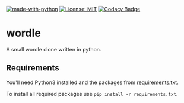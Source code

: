 [![made-with-python](https://img.shields.io/badge/Made%20with-Python-1f425f.svg)](https://www.python.org/) [![License: MIT](https://img.shields.io/badge/License-MIT-green.svg)](https://opensource.org/licenses/MIT) [![Codacy Badge](https://app.codacy.com/project/badge/Grade/64c9d3a022664fb8b13430f7c2870a2a)](https://www.codacy.com/gh/LauKr/wordle/dashboard?utm_source=github.com&amp;utm_medium=referral&amp;utm_content=LauKr/wordle&amp;utm_campaign=Badge_Grade)
# wordle

A small wordle clone written in python.

## Requirements

You'll need Python3 installed and the packages from [requirements.txt](requirements.txt).

To install all required packages use `pip install -r requirements.txt`.
